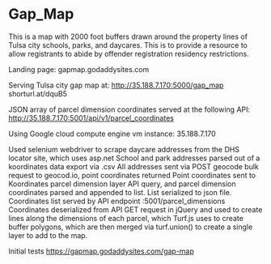 # Gap_Map

This is a map with 2000 foot buffers drawn around the property lines of Tulsa city schools, parks, and daycares. This is to provide a resource to allow registrants to abide by offender registration residency restrictions.

Landing page:
gapmap.godaddysites.com

Serving Tulsa city gap map at:
http://35.188.7.170:5000/gap_map
shorturl.at/dquB5

JSON array of parcel dimension coordinates served at the following API:
http://35.188.7.170:5001/api/v1/parcel_coordinates

Using Google cloud compute engine vm instance:
35.188.7.170

Used selenium webdriver to scrape daycare addresses from the DHS locator site, which uses asp.net
School and park addresses parsed out of a koordinates data export via .csv
All addresses sent via POST geocode bulk request to geocod.io, point coordinates returned
Point coordinates sent to Koordinates parcel dimension layer API query, and parcel dimension coordinates parsed and appended to list. List serialized to json file. 
Coordinates list served by API endpoint :5001/parcel_dimensions 
Coordinates deserialized from API GET request in jQuery and used to create lines along the dimensions of each parcel, which Turf.js uses to create buffer polygons, which are then merged via turf.union() to create a single layer to add to the map.

 
Initial tests
https://gapmap.godaddysites.com/gap-map
